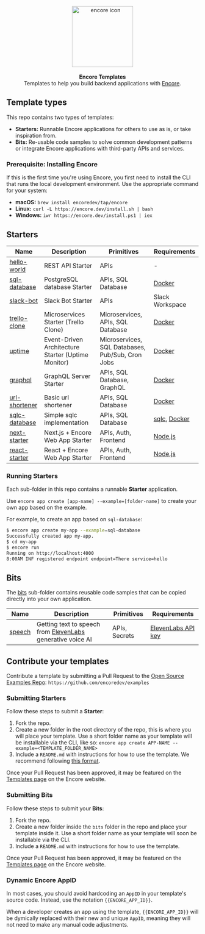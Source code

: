 <p align="center" dir="auto">
<a href="https://encore.dev"><img src="https://user-images.githubusercontent.com/78424526/214602214-52e0483a-b5fc-4d4c-b03e-0b7b23e012df.svg" width="160px" alt="encore icon"></img></a><br/><br/>
<b>Encore Templates</b><br/>
Templates to help you build backend applications with <a href="https://github.com/encoredev/encore">Encore</a>.
</p>

## Template types

This repo contains two types of templates:

- **Starters:** Runnable Encore applications for others to use as is, or take inspiration from.
- **Bits:** Re-usable code samples to solve common development patterns or integrate Encore applications with
  third-party APIs and services.

### Prerequisite: Installing Encore

If this is the first time you're using Encore, you first need to install the CLI that runs the local development
environment. Use the appropriate command for your system:

- **macOS:** `brew install encoredev/tap/encore`
- **Linux:** `curl -L https://encore.dev/install.sh | bash`
- **Windows:** `iwr https://encore.dev/install.ps1 | iex`

## Starters

| Name                           | Description                                        | Primitives                                       | Requirements                                                            |
|--------------------------------|----------------------------------------------------|--------------------------------------------------|-------------------------------------------------------------------------|
| [hello-world](hello-world)     | REST API Starter                                   | APIs                                             | -                                                                       |
| [sql-database](sql-database)   | PostgreSQL database Starter                        | APIs, SQL Database                               | [Docker](https://docker.com/)                                           |
| [slack-bot](slack-bot)         | Slack Bot Starter                                  | APIs                                             | Slack Workspace                                                         |
| [trello-clone](trello-clone)   | Microservices Starter (Trello Clone)               | Microservices, APIs, SQL Database                | [Docker](https://docker.com/)                                           |
| [uptime](uptime)               | Event-Driven Architecture Starter (Uptime Monitor) | Microservices, SQL Databases, Pub/Sub, Cron Jobs | [Docker](https://docker.com/)                                           |
| [graphql](graphql)             | GraphQL Server Starter                             | APIs, SQL Database, GraphQL                      | [Docker](https://docker.com/)                                           |
| [url-shortener](url-shortener) | Basic url shortener                                | APIs, SQL Database                               | [Docker](https://docker.com/)                                           |
| [sqlc-database](sqlc-database) | Simple sqlc implementation                         | APIs, SQL Database                               | [sqlc](https://docs.sqlc.dev/en/stable/), [Docker](https://docker.com/) |
| [next-starter](next-starter)   | Next.js + Encore Web App Starter                   | APIs, Auth, Frontend                             | [Node.js](https://nodejs.org/en)                                        |
| [react-starter](react-starter) | React + Encore Web App Starter                     | APIs, Auth, Frontend                             | [Node.js](https://nodejs.org/en)                                        |

### Running Starters

Each sub-folder in this repo contains a runnable **Starter** application.

Use `encore app create [app-name] --example=[folder-name]` to
create your own app based on the example.

For example, to create an app based on `sql-database`:

```bash
$ encore app create my-app --example=sql-database
Successfully created app my-app.
$ cd my-app
$ encore run
Running on http://localhost:4000
8:00AM INF registered endpoint endpoint=There service=hello
```

## Bits

The [bits](bits) sub-folder contains reusable code samples that can be copied directly into your own application.

| Name                  | Description                                                                              | Primitives    | Requirements           |
|-----------------------|------------------------------------------------------------------------------------------|---------------|------------------------|
| [speech](hello-world) | Getting text to speech from [ElevenLabs](https://elevenlabs.io/) generative voice AI | APIs, Secrets | [ElevenLabs API key](https://docs.elevenlabs.io/api-reference/quick-start/authentication) | 

## Contribute your templates

Contribute a template by submitting a Pull Request to
the [Open Source Examples Repo](https://github.com/encoredev/examples): `https://github.com/encoredev/examples`

### Submitting Starters

Follow these steps to submit a **Starter**:

1. Fork the repo.
2. Create a new folder in the root directory of the repo, this is where you will place your template. Use a short folder
   name as your template will be installable via the CLI, like
   so: `encore app create APP-NAME --example=<TEMPLATE_FOLDER_NAME>`
3. Include a `README.md` with instructions for how to use the template. We recommend
   following [this format](https://github.com/encoredev/examples/blob/8c7e33243f6bfb1b2654839e996e9a924dcd309e/uptime/README.md).

Once your Pull Request has been approved, it may be featured on the [Templates page](/templates) on the Encore website.

### Submitting Bits

Follow these steps to submit your **Bits**:

1. Fork the repo.
2. Create a new folder inside the `bits` folder in the repo and place your template inside it. Use a short folder name
   as your template will soon be installable via the CLI.
3. Include a `README.md` with instructions for how to use the template.

Once your Pull Request has been approved, it may be featured on the [Templates page](/templates) on the Encore website.

### Dynamic Encore AppID

In most cases, you should avoid hardcoding an `AppID` in your template's source code. Instead, use the
notation `{{ENCORE_APP_ID}}`.

When a developer creates an app using the template, `{{ENCORE_APP_ID}}` will be dymically replaced with their new and
unique `AppID`, meaning they will not need to make any manual code adjustments.
